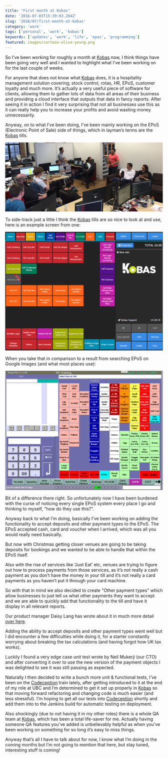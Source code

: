 ```yaml
---
title: "First month at Kobas"
date: '2016-07-03T15:39:03.284Z'
slug: '2016/07/first-month-at-kobas'
category: 'work'
tags: ['personal', 'work', 'kobas']
keywords: ['updates', 'work', 'life', 'epos', 'programming']
featured: images/cartoon-olive-young.png
---
```


So I’ve been working for roughly a month at [Kobas](http://www.kobas.co.uk/) now, I think things have been going very well and I wanted to highlight what I’ve been working on for the last couple of weeks.

For anyone that does not know what [Kobas](http://www.kobas.co.uk/) does, it is a hospitality management solution covering; stock control, rotas, HR, EPoS, customer loyalty and much more. It’s actually a very useful piece of software for clients, allowing them to gather lots of data from all areas of their business and providing a cloud interface that outputs that data in fancy reports. After seeing it in action I find it very surprising that not all businesses use this as it can really help you to increase your profits and avoid wasting money unnecessarily.

Anyway, on to what I’ve been doing, I’ve been mainly working on the EPoS (Electronic Point of Sale) side of things, which in layman’s terms are the [Kobas](http://www.kobas.co.uk/) tills.

![Image of Kobas team meeting](images/k-meeting.jpg)

To side-track just a little I think the [Kobas](http://www.kobas.co.uk/) tills are so nice to look at and use, here is an example screen from one:

![Image of a Kobas EpoS](images/kobas-till.png)

When you take that in comparison to a result from searching EPoS on Google Images (and what most places use):

![Image of a generic EPoS](images/chip-shop-epos-system.jpg)

Bit of a difference there right. So unfortunately now I have been burdened with the curse of noticing every single EPoS system every place I go and thinking to myself, "how do they use this?".

Anyway back to what I’m doing, basically I’ve been working on adding the functionality to accept deposits and other payment types to the EPoS. The EPoS accepted cash, card and voucher when I arrived, which was all you would really need basically.

But now with Christmas getting closer venues are going to be taking deposits for bookings and we wanted to be able to handle that within the EPoS itself.

Also with the rise of services like ‘Just Eat’ etc, venues are trying to figure out how to process payments from those services, as it’s not really a cash payment as you don’t have the money in your till and it’s not really a card payments as you haven’t put it through your card machine.

So with that in mind we also decided to create "Other payment types" which allow businesses to just tell us what other payments they want to accept and we are able to quickly add that functionality to the till and have it display in all relevant reports.

Our product manager Daisy Lang has wrote about it in much more detail [over here](http://www.kobas.co.uk/2016/06/deposits-bookings-custom-payments/).

Adding the ability to accept deposits and other payment types went well but I did encounter a few difficulties while doing it, for a starter constantly worrying about breaking the tax calculations (and having forgot how UK tax works).

Luckily I found a very edge case unit test wrote by Neil Mukerji (our CTO) and after converting it over to use the new version of the payment objects I was delighted to see it was still passing as expected.

Naturally I then decided to write a bunch more unit & functional tests, I’ve been on the [Codeception](http://codeception.com/) train lately, after getting introduced to it at the end of my role at UBC and I’m determined to get it set up properly in [Kobas](http://www.kobas.co.uk/) so that moving forward refactoring and changing code is much easier (and less stressful). I’m hoping to get all our tests into [Codeception](http://codeception.com/) shortly and add them into to the Jenkins build for automatic testing on deployment.

Also shockingly (due to not having it in my other roles) there is a whole QA team at [Kobas](http://www.kobas.co.uk/), which has been a total life-saver for me. Actually having someone QA features you’ve added is unbelievably helpful as when you’ve been working on something for so long it’s easy to miss things.

Anyway that’s all I have to talk about for now, I know what I’m doing in the coming months but I’m not going to mention that here, but stay tuned, interesting stuff is coming!